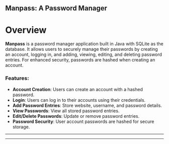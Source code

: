 ## **Manpass: A Password Manager**

# **Overview**

**Manpass** is a password manager application built in Java with SQLite as the database. It allows users to securely manage their passwords by creating an account, logging in, and adding, viewing, editing, and deleting password entries. For enhanced security, passwords are hashed when creating an account.

### **Features**:
- **Account Creation**: Users can create an account with a hashed password.
- **Login**: Users can log in to their accounts using their credentials.
- **Add Password Entries**: Store website, username, and password details.
- **View Passwords**: View all stored password entries.
- **Edit/Delete Passwords**: Update or remove password entries.
- **Password Security**: User account passwords are hashed for secure storage.

---
---

